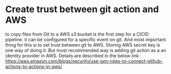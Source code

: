 # Create trust between  git action and AWS
to copy files from Git to a AWS s3 bucket is the first step for a CICID pipeline. it can be configured for a specific event on git. And most important thing for this si to set trust between git to AWS. Storing AWS secret key is one way of doing it. But most recommended way is adding git action as a an identity provider in AWS. Details are described in the below link :
https://aws.amazon.com/blogs/security/use-iam-roles-to-connect-github-actions-to-actions-in-aws/


